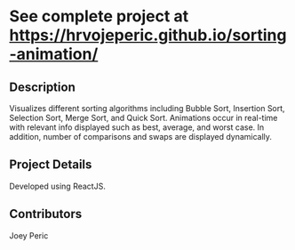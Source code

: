 # **See complete project at https://hrvojeperic.github.io/sorting-animation/**

## Description
Visualizes different sorting algorithms including Bubble Sort, Insertion Sort, Selection Sort, Merge Sort, and Quick Sort.
Animations occur in real-time with relevant info displayed such as best, average, and worst case. 
In addition, number of comparisons and swaps are displayed dynamically.

## Project Details
Developed using ReactJS.

## Contributors
Joey Peric
